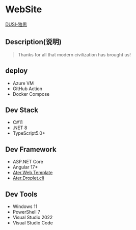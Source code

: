 # WebSite

[DUSI-独思](https://dusi.dev)

## Description(说明)
>
> Thanks for all that modern civilization has brought us!

## deploy

- Azure VM
- GitHub Action
- Docker Compose

## Dev Stack

- C#11
- .NET 8
- TypeScript5.0+

## Dev Framework

- ASP.NET Core
- Angular 17+
- [Ater.Web.Template](https://github.com/AterDev/ater.web)
- [Ater.Droplet.cli](https://github.com/AterDev/ater.droplet.cli)

## Dev Tools

- Windows 11
- PowerShell 7
- Visual Studio 2022
- Visual Studio Code
